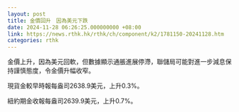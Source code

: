 ```yaml
---
layout: post
title: 金價回升　因為美元下跌
date: 2024-11-28 06:26:25.000000000 +08:00
link: https://news.rthk.hk/rthk/ch/component/k2/1781150-20241128.htm
categories: rthk
---
```


金價上升，因為美元回軟，但數據顯示通脹進展停滯，聯儲局可能對進一步減息保持謹慎態度，令金價升幅收窄。

現貨金較早時報每盎司2638.9美元，上升0.3%。

紐約期金收報每盎司2639.9美元，上升0.7%。
